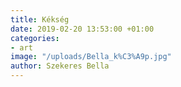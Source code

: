 ```yaml
---
title: Kékség
date: 2019-02-20 13:53:00 +01:00
categories:
- art
image: "/uploads/Bella_k%C3%A9p.jpg"
author: Szekeres Bella
---
```


